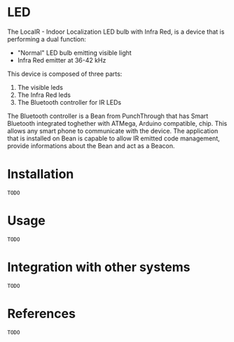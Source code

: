 # LED

The LocaIR - Indoor Localization LED bulb with Infra Red, is a device that is performing a dual function:
* "Normal" LED bulb emitting visible light
* Infra Red emitter at 36-42 kHz

This device is composed of three parts:  

1. The visible leds  
2. The Infra Red leds  
3. The Bluetooth controller for IR LEDs  

The Bluetooth controller is a Bean from PunchThrough that has Smart Bluetooth integrated toghether with ATMega, Arduino compatible, chip. This allows any smart phone to communicate with the device. The application that is installed on Bean is capable to allow IR emitted code management, provide informations about the Bean and act as a Beacon.


# Installation

`TODO`

# Usage

`TODO`

# Integration with other systems

`TODO`

# References

`TODO`
